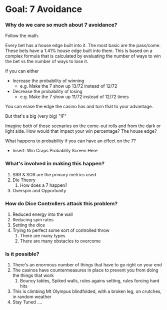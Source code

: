 # Goal: 7 Avoidance

### Why do we care so much about 7 avoidance?

Follow the math.

Every bet has a house edge built into it. The most basic are the pass/come. These bets have a 1.41% house edge built into them. This is based on a complex formula that is calculated by evaluating the number of ways to win the bet vs the number of ways to lose it.

If you can either

* Increase the probability of winning 
  * e.g. Make the 7 show up 13/72 instead of 12/72
* Decrease the probability of losing
  * e.g. Make the 7 show up 11/72 instead of 12/72 times

You can erase the edge the casino has and turn that to your advantage.

But that's a big \(very big\) "IF"

Imagine both of those scenarios on the come-out rolls and from the dark or light side. How would that impact your win percentage? The house edge?

What happens to probability if you can have an effect on the 7?

* Insert: Win Craps Probablity Screen Here

### What's involved in making this happen?

1. SRR & SOR are the primary metrics used
2. Die Theory
   1. How does a 7 happen?
3. Overspin and Opportunity

### How do Dice Controllers attack this problem?

1. Reduced energy into the wall
2. Reducing spin rates
3. Setting the dice
4. Trying to perfect some sort of controlled throw
   1. There are many types
   2. There are many obstacles to overcome

### Is it possible?

1. There's an enormous number of things that have to go right on your end
2. The casinos have countermeasures in place to prevent you from doing the things that work
   1. Bouncy tables, Spiked walls, rules agains setting, rules forcing hard hits
3. This is climbing Mt Olympus blindfolded, with a broken leg, on crutches, in random weather
4. Stay Tuned ....

